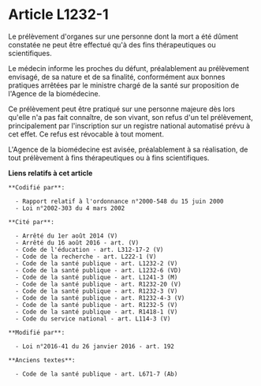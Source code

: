 # Article L1232-1

Le prélèvement d'organes sur une personne dont la mort a été dûment constatée ne peut être effectué qu'à des fins
thérapeutiques ou scientifiques.

Le médecin informe les proches du défunt, préalablement au prélèvement envisagé, de sa nature et de sa finalité, conformément
aux bonnes pratiques arrêtées par le ministre chargé de la santé sur proposition de l'Agence de la biomédecine. 

Ce prélèvement peut être pratiqué sur une personne majeure dès lors qu'elle n'a pas fait connaître, de son vivant, son refus
d'un tel prélèvement, principalement par l'inscription sur un registre national automatisé prévu à cet effet. Ce refus est
révocable à tout moment. 

L'Agence de la biomédecine est avisée, préalablement à sa réalisation, de tout prélèvement à fins thérapeutiques ou à fins
scientifiques.

**Liens relatifs à cet article**

	**Codifié par**:

	  - Rapport relatif à l'ordonnance n°2000-548 du 15 juin 2000
	  - Loi n°2002-303 du 4 mars 2002

	**Cité par**:

	  - Arrêté du 1er août 2014 (V)
	  - Arrêté du 16 août 2016 - art. (V)
	  - Code de l'éducation - art. L312-17-2 (V)
	  - Code de la recherche - art. L222-1 (V)
	  - Code de la santé publique - art. L1232-2 (V)
	  - Code de la santé publique - art. L1232-6 (VD)
	  - Code de la santé publique - art. L1241-3 (M)
	  - Code de la santé publique - art. R1232-20 (V)
	  - Code de la santé publique - art. R1232-3 (V)
	  - Code de la santé publique - art. R1232-4-3 (V)
	  - Code de la santé publique - art. R1232-5 (V)
	  - Code de la santé publique - art. R1418-1 (V)
	  - Code du service national - art. L114-3 (V)

	**Modifié par**:

	  - Loi n°2016-41 du 26 janvier 2016 - art. 192

	**Anciens textes**:

	  - Code de la santé publique - art. L671-7 (Ab)
